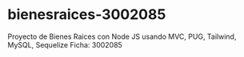 # bienesraices-3002085

Proyecto de Bienes Raices con Node JS usando MVC, PUG, Tailwind, MySQL, Sequelize
Ficha: 3002085
